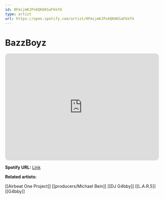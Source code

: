```yaml
---
id: 0FmijmKJPx6QK6KSaFkkfU
type: artist
url: https://open.spotify.com/artist/0FmijmKJPx6QK6KSaFkkfU
---
```

# BazzBoyz

<iframe style="border-radius:12px" src="https://open.spotify.com/embed/artist/0FmijmKJPx6QK6KSaFkkfU" width="100%" height="352" frameBorder="0" allowfullscreen="" allow="autoplay; clipboard-write; encrypted-media; fullscreen; picture-in-picture" loading="lazy"></iframe>

**Spotify URL:** [Link](https://open.spotify.com/artist/0FmijmKJPx6QK6KSaFkkfU)

**Related artists:**

[[Airbeat One Project]]
[[producers/Michael Bein]]
[[DJ G4bby]]
[[L.A.R.5]]
[[G4bby]]
